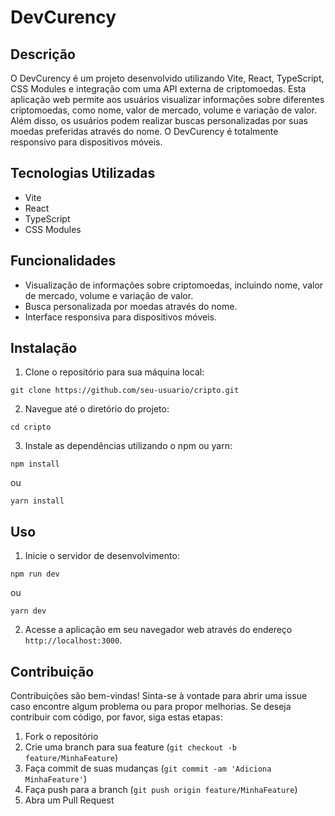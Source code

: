 # DevCurency

## Descrição
O DevCurency é um projeto desenvolvido utilizando Vite, React, TypeScript, CSS Modules e integração com uma API externa de criptomoedas. Esta aplicação web permite aos usuários visualizar informações sobre diferentes criptomoedas, como nome, valor de mercado, volume e variação de valor. Além disso, os usuários podem realizar buscas personalizadas por suas moedas preferidas através do nome. O DevCurency é totalmente responsivo para dispositivos móveis.

## Tecnologias Utilizadas
- Vite
- React
- TypeScript
- CSS Modules

## Funcionalidades
- Visualização de informações sobre criptomoedas, incluindo nome, valor de mercado, volume e variação de valor.
- Busca personalizada por moedas através do nome.
- Interface responsiva para dispositivos móveis.

## Instalação
1. Clone o repositório para sua máquina local:
```
git clone https://github.com/seu-usuario/cripto.git
```
2. Navegue até o diretório do projeto:
```
cd cripto
```
3. Instale as dependências utilizando o npm ou yarn:
```
npm install
```
ou
```
yarn install
```

## Uso
1. Inicie o servidor de desenvolvimento:
```
npm run dev
```
ou
```
yarn dev
```
2. Acesse a aplicação em seu navegador web através do endereço `http://localhost:3000`.

## Contribuição
Contribuições são bem-vindas! Sinta-se à vontade para abrir uma issue caso encontre algum problema ou para propor melhorias. Se deseja contribuir com código, por favor, siga estas etapas:
1. Fork o repositório
2. Crie uma branch para sua feature (`git checkout -b feature/MinhaFeature`)
3. Faça commit de suas mudanças (`git commit -am 'Adiciona MinhaFeature'`)
4. Faça push para a branch (`git push origin feature/MinhaFeature`)
5. Abra um Pull Request

